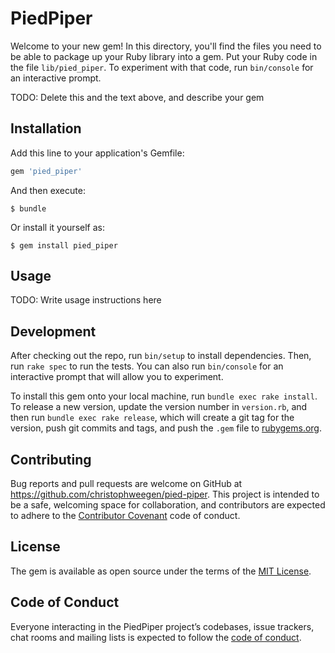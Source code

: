 # PiedPiper

Welcome to your new gem! In this directory, you'll find the files you need to be able to package up your Ruby library into a gem. Put your Ruby code in the file `lib/pied_piper`. To experiment with that code, run `bin/console` for an interactive prompt.

TODO: Delete this and the text above, and describe your gem

## Installation

Add this line to your application's Gemfile:

```ruby
gem 'pied_piper'
```

And then execute:

    $ bundle

Or install it yourself as:

    $ gem install pied_piper

## Usage

TODO: Write usage instructions here

## Development

After checking out the repo, run `bin/setup` to install dependencies. Then, run `rake spec` to run the tests. You can also run `bin/console` for an interactive prompt that will allow you to experiment.

To install this gem onto your local machine, run `bundle exec rake install`. To release a new version, update the version number in `version.rb`, and then run `bundle exec rake release`, which will create a git tag for the version, push git commits and tags, and push the `.gem` file to [rubygems.org](https://rubygems.org).

## Contributing

Bug reports and pull requests are welcome on GitHub at https://github.com/christophweegen/pied-piper. This project is intended to be a safe, welcoming space for collaboration, and contributors are expected to adhere to the [Contributor Covenant](http://contributor-covenant.org) code of conduct.

## License

The gem is available as open source under the terms of the [MIT License](https://opensource.org/licenses/MIT).

## Code of Conduct

Everyone interacting in the PiedPiper project’s codebases, issue trackers, chat rooms and mailing lists is expected to follow the [code of conduct](https://github.com/christophweegen/pied-piper/blob/master/CODE_OF_CONDUCT.md).
